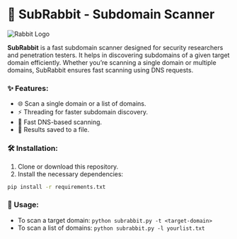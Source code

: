 # 🐰 SubRabbit - Subdomain Scanner

![Rabbit Logo]((https://github.com/f4ruk1453decodex/SubRabbit/blob/main/rabbit.png))

**SubRabbit** is a fast subdomain scanner designed for security researchers and penetration testers. It helps in discovering subdomains of a given target domain efficiently. Whether you’re scanning a single domain or multiple domains, SubRabbit ensures fast scanning using DNS requests.
### ✨ Features:
- 🌐 Scan a single domain or a list of domains.
- ⚡ Threading for faster subdomain discovery.
- 🚀 Fast DNS-based scanning.
- 📁 Results saved to a file.

### 🛠️ Installation:

1. Clone or download this repository.
2. Install the necessary dependencies:

```bash
pip install -r requirements.txt
```
### 🏃 Usage:
- To scan a target domain:
```python subrabbit.py -t <target-domain>```
- To scan a list of domains:
```python subrabbit.py -l yourlist.txt```

